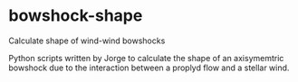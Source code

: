 bowshock-shape
==============

Calculate shape of wind-wind bowshocks

Python scripts written by Jorge to calculate the shape of an
axisymemtric bowshock due to the interaction between a proplyd flow
and a stellar wind.

